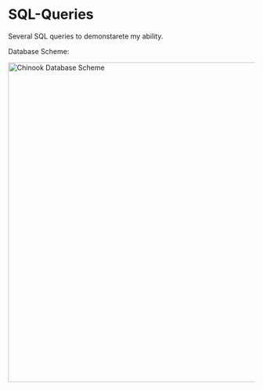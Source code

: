 # SQL-Queries
Several SQL queries to demonstarete my ability.

Database Scheme:

<img width="652" alt="Chinook Database Scheme" src="https://github.com/ali-29/SQL-Queries/assets/68532177/6822cbc1-e59d-4e0d-86c6-77a3ebb6c732">
